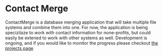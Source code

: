 # Contact Merge

ContactMerge is a database merging application that will take multiple file systems and combine them into one. For now, the application is being specizilaze to work with contact information for none-profits, but could easily be extened to work with other systems as well. Development is ongoing, and if you would like to monitor the progress please checkout [the projects page]( https://github.com/CodeForTucson/ContactMerge/projects/3)
